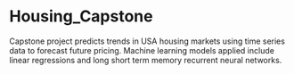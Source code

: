 # Housing_Capstone
Capstone project predicts trends in USA housing markets using time series data to forecast future pricing.
Machine learning models applied include linear regressions and long short term memory recurrent neural networks.
